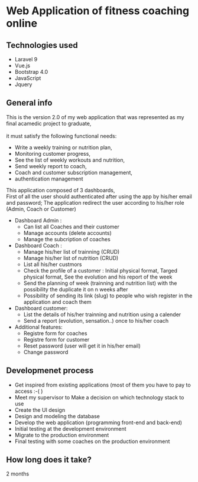 <h1> Web Application of fitness coaching online </h1>
<h2>Technologies used</h2>
<ul>
    <li>Laravel 9</li>
    <li>Vue.js</li>
    <li>Bootstrap 4.0</li>
    <li>JavaScript</li>
    <li>Jquery</li>
</ul>
<h2>General info</h2>
<p>This is the version 2.0 of my web application that was represented as my final acamedic project to graduate,<br>
    <br> it must satisfy the following functional needs:
    <ul>
        <li>Write a weekly training or nutrition plan,</li>
        <li>Monitoring customer progress,</li> 
        <li>See the list of weekly workouts and nutrition,</li> 
        <li>Send weekly report to coach, </li>
        <li>Coach and customer subscription management,</li> 
        <li>authentication management</li>
     </ul>
     <p>This application composed of 3 dashboards,<br>First of all the user should authenticated after using the app by his/her email and password; The application redirect the user according to his/her role (Admin, Coach or Customer)</p>
     <ul>
    <li> Dashboard Admin :
        <ul>
        <li>Can list all Coaches and their customer</li>
        <li>Manage accounts (delete accounts) </li>
        <li>Manage the subcription of coaches</li>
        </ul>
    </li>
    <li> Dashboard Coach :
        <ul>
        <li>Manage his/her list of trainning (CRUD)</li>
        <li>Manage his/her list of nutrition (CRUD)</li>
        <li>List all his/her custmors</li>
            <li>Check the profile of a customer : Initial physical format, Targed physical format, See the evolution and his report of the week</li>
            <li>Send the planning of week (trainning and nutrition list) with the possibility the duplicate it on n weeks after</li>
            <li>Possibility of sending its link (slug) to people who wish
                register in the application and coach them</li>
        </ul>
    </li>
    <li>
        Dashboard customer:
        <ul>
            <li>List the details of his/her trainning and nutrition using a calender</li>
            <li>Send a report (evolution, sensation..) once to his/her coach </li>
        </ul>
    </li>
    <li>Additional features:
    <ul>
    <li>Registre form for coaches</li>
    <li>Registre form for customer</li>
    <li>Reset password (user will get it in his/her email) </li>
    <li>Change password</li>
    </ul>
    </li>
    </ul>
</p>
    <h2> Developmenet process</h2>
<ul>
    <li>Get inspired from existing applications (most of them you have to pay to access :-( )</li>
    <li>Meet my supervisor to Make a decision on which technology stack to use</li>
    <li>Create the UI design</li>
    <li>Design and modeling the database</li>
    <li>Develop the web application (programming front-end and back-end)</li>
    <li>Initial testing at the development environment</li>
    <li>Migrate to the production environment</li>
    <li>Final testing with some coaches on the production environment</li>
</ul>
<h2>How long does it take?</h2>
<p>2 months</p>
